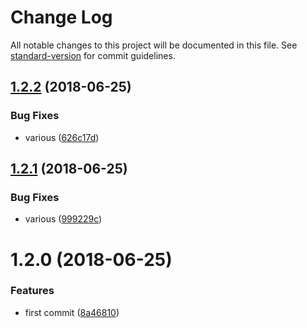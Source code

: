 # Change Log

All notable changes to this project will be documented in this file. See [standard-version](https://github.com/conventional-changelog/standard-version) for commit guidelines.

<a name="1.2.2"></a>
## [1.2.2](https://github.com/morgs32/render-i18n/compare/v1.2.1...v1.2.2) (2018-06-25)


### Bug Fixes

* various ([626c17d](https://github.com/morgs32/render-i18n/commit/626c17d))



<a name="1.2.1"></a>
## [1.2.1](https://github.com/morgs32/render-i18n/compare/v1.2.0...v1.2.1) (2018-06-25)


### Bug Fixes

* various ([999229c](https://github.com/morgs32/render-i18n/commit/999229c))



<a name="1.2.0"></a>
# 1.2.0 (2018-06-25)


### Features

* first commit ([8a46810](https://github.com/morgs32/render-i18n/commit/8a46810))
